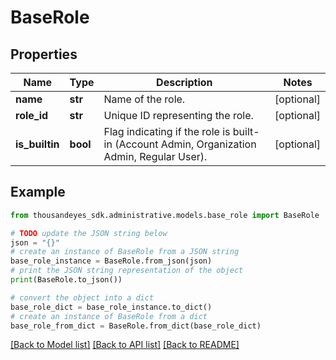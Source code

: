 # BaseRole


## Properties

Name | Type | Description | Notes
------------ | ------------- | ------------- | -------------
**name** | **str** | Name of the role. | [optional] 
**role_id** | **str** | Unique ID representing the role. | [optional] 
**is_builtin** | **bool** | Flag indicating if the role is built-in (Account Admin, Organization Admin, Regular User). | [optional] 

## Example

```python
from thousandeyes_sdk.administrative.models.base_role import BaseRole

# TODO update the JSON string below
json = "{}"
# create an instance of BaseRole from a JSON string
base_role_instance = BaseRole.from_json(json)
# print the JSON string representation of the object
print(BaseRole.to_json())

# convert the object into a dict
base_role_dict = base_role_instance.to_dict()
# create an instance of BaseRole from a dict
base_role_from_dict = BaseRole.from_dict(base_role_dict)
```
[[Back to Model list]](../README.md#documentation-for-models) [[Back to API list]](../README.md#documentation-for-api-endpoints) [[Back to README]](../README.md)



